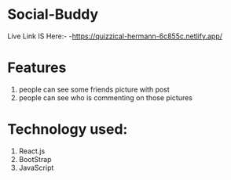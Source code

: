 # Social-Buddy

Live Link IS Here:- -https://quizzical-hermann-6c855c.netlify.app/

# Features

1. people can see some friends picture with post
2. people can see who is commenting on those pictures

# Technology used:
1. React.js
2. BootStrap
3. JavaScript